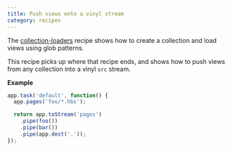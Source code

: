 ```yaml
---
title: Push views onto a vinyl stream
category: recipes
---
```

The [collection-loaders](./collection-loaders.md) recipe shows how to create a collection and load views using glob patterns.

This recipe picks up where that recipe ends, and shows how to push views from any collection into a vinyl `src` stream.

**Example**

```js
app.task('default', function() {
  app.pages('foo/*.hbs');

  return app.toStream('pages')
    .pipe(foo())
    .pipe(bar())
    .pipe(app.dest('.'));
});
```
